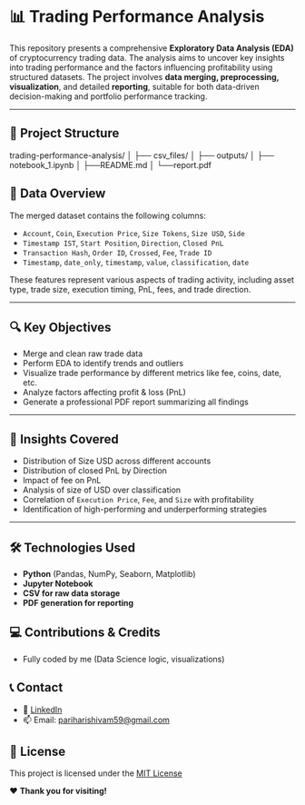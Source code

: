 # 📊 Trading Performance Analysis

This repository presents a comprehensive **Exploratory Data Analysis (EDA)** of cryptocurrency trading data. The analysis aims to uncover key insights into trading performance and the factors influencing profitability using structured datasets. The project involves **data merging, preprocessing, visualization**, and detailed **reporting**, suitable for both data-driven decision-making and portfolio performance tracking.

---

## 📁 Project Structure

trading-performance-analysis/
│
├── csv_files/
│ 
├── outputs/
│
├── notebook_1.ipynb
│
├──README.md
│
└──report.pdf

## 🧾 Data Overview

The merged dataset contains the following columns:

- `Account`, `Coin`, `Execution Price`, `Size Tokens`, `Size USD`, `Side`
- `Timestamp IST`, `Start Position`, `Direction`, `Closed PnL`
- `Transaction Hash`, `Order ID`, `Crossed`, `Fee`, `Trade ID`
- `Timestamp`, `date_only`, `timestamp`, `value`, `classification`, `date`

These features represent various aspects of trading activity, including asset type, trade size, execution timing, PnL, fees, and trade direction.

---

## 🔍 Key Objectives

- Merge and clean raw trade data
- Perform EDA to identify trends and outliers
- Visualize trade performance by different metrics like fee, coins, date, etc.
- Analyze factors affecting profit & loss (PnL)
- Generate a professional PDF report summarizing all findings

---

## 📌 Insights Covered

- Distribution of Size USD across different accounts
- Distribution of closed PnL by Direction
- Impact of fee on PnL
- Analysis of size of USD over classification
- Correlation of `Execution Price`, `Fee`, and `Size` with profitability
- Identification of high-performing and underperforming strategies

---

## 🛠️ Technologies Used

- **Python** (Pandas, NumPy, Seaborn, Matplotlib)
- **Jupyter Notebook**
- **CSV for raw data storage**
- **PDF generation for reporting**

## 💻 Contributions & Credits

* Fully coded by me (Data Science logic, visualizations)


## 📞 Contact

* 🔗 [LinkedIn](https://www.linkedin.com/in/shivam-parihari-40746a325)
* 📫 Email: [pariharishivam59@gmail.com](mailto:pariharishivam59@gmail.com)


## 📄 License
This project is licensed under the [MIT License](LICENSE)

❤️ **Thank you for visiting!** 
